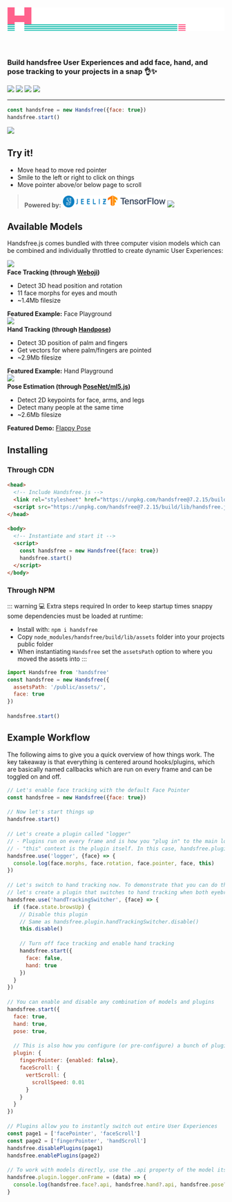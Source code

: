 <h1 class="mb-0"><a href="https://github.com/midiblocks/handsfree"><img src="/branding/handsfree.png"></a></h1>
<h3 style="padding-top: 2em">Build handsfree User Experiences and add face, hand, and pose tracking to your projects in a snap 👌✨</h3>
<p class="verticle-middle-children space-children">
  <a href="https://github.com/midiblocks/handsfree"><img src="https://img.shields.io/github/stars/midiblocks/handsfree?style=social"></a>
  <a href="https://github.com/midiblocks/handsfree"><img src="https://img.shields.io/github/last-commit/handsfreejs/handsfree.svg"></a>
  <a href="https://github.com/midiblocks/handsfree"><img src="https://img.shields.io/github/tag/handsfreejs/handsfree.svg"></a>
  <a href="https://github.com/midiblocks/handsfree"><img src="https://img.shields.io/github/repo-size/handsfreejs/handsfree.svg"></a>
</p>

---

```js
const handsfree = new Handsfree({face: true})
handsfree.start()
```

<div class="window">
  <div class="window-body">
    <div class="row">
      <div class="col-6"><img src="https://media.giphy.com/media/Iv2aSMS0QTy2P5JNCX/source.gif"></div>
      <div class="col-6">
        <h2>Try it!</h2>
        <ul>
          <li>Move head to move red pointer</li>
          <li>Smile to the left or right to click on things</li>
          <li>Move pointer above/or below page to scroll</li>
        </ul>
        <HandsfreeToggle class="block-children" text-off="Activate Face Pointer" text-on="Stop Handsfree" />
      </div>
    </div>
  </div>
</div>

<blockquote class="verticle-middle-children space-children text-center">
  <strong>Powered by:</strong>
  <a href="https://github.com/jeeliz/jeelizWeboji"><img width=100 src="/branding/jeeliz.png"></a>
  <a href="https://github.com/tensorflow/tfjs-models/"><img src='/branding/tensorflow.png' height=30></a> <a href="https://ml5js.org/"><img src="/branding/ml5.png" height=30></a>
</blockquote>

## Available Models

Handsfree.js comes bundled with three computer vision models which can be combined and individually throttled to create dynamic User Experiences:

<div class="window">
  <div class="window-body">
    <div class="row">
      <div class="col-6"><router-link to="/playgrounds/face"><img src="https://media.giphy.com/media/Iv2aSMS0QTy2P5JNCX/source.gif"></router-link></div>
      <div class="col-6">
        <div><strong><router-link to="/docs/face">Face Tracking</router-link> (through <a href="https://github.com/jeeliz/jeelizWeboji">Weboji</a>)</strong></div>
        <ul>
          <li>Detect 3D head position and rotation</li>
          <li>11 face morphs for eyes and mouth</li>
          <li>~1.4Mb filesize</li>
        </ul>
        <div><strong>Featured Example:</strong> <router-link to="/examples/face-pointer">Face Playground</router-link></div>
      </div>
    </div>
  </div>
</div>

<div class="window">
  <div class="window-body">
    <div class="row">
      <div class="col-6"><router-link to="/playgrounds/hand"><img src="https://media.giphy.com/media/FxLUuTSxXjJPx8K9L4/source.gif"></router-link></div>
      <div class="col-6">
        <div><strong><router-link to="/docs/hand">Hand Tracking</router-link> (through <a href="https://github.com/tensorflow/tfjs-models/tree/master/handpose">Handpose</a>)</strong></div>
        <ul>
          <li>Detect 3D position of palm and fingers</li>
          <li>Get vectors for where palm/fingers are pointed</li>
          <li>~2.9Mb filesize</li>
        </ul>
        <div><strong>Featured Example:</strong> <router-link to="/playgrounds/hand">Hand Playground</router-link></div>
      </div>
    </div>
  </div>
</div>

<div class="window">
  <div class="window-body">
    <div class="row">
      <div class="col-6"><a href="https://flappy-pose.glitch.me/"><img src="https://media1.giphy.com/media/gUHHKdnuOW4OGOXcrI/giphy.gif"></a></div>
      <div class="col-6">
        <div><strong><router-link to="/docs/pose">Pose Estimation</router-link> (through <a href="https://github.com/tensorflow/tfjs-models/tree/master/posenet">PoseNet/ml5.js</a>)</strong></div>
        <ul>
          <li>Detect 2D keypoints for face, arms, and legs</li>
          <li>Detect many people at the same time</li>
          <li>~2.6Mb filesize</li>
        </ul>
        <div><strong>Featured Demo:</strong> <a href="https://flappy-pose.glitch.me/">Flappy Pose</a></div>
      </div>
    </div>
  </div>
</div>

## Installing

### Through CDN
```html
<head>
  <!-- Include Handsfree.js -->
  <link rel="stylesheet" href="https://unpkg.com/handsfree@7.2.15/build/lib/assets/handsfree.css" />
  <script src="https://unpkg.com/handsfree@7.2.15/build/lib/handsfree.js"></script>
</head>

<body>
  <!-- Instantiate and start it -->
  <script>
    const handsfree = new Handsfree({face: true})
    handsfree.start()
  </script>
</body>
```

### Through NPM

::: warning 💻 Extra steps required
In order to keep startup times snappy some dependencies must be loaded at runtime:

- Install with: `npm i handsfree`
- Copy `node_modules/handsfree/build/lib/assets` folder into your projects public folder
- When instantiating `Handsfree` set the `assetsPath` option to where you moved the assets into
:::

```js
import Handsfree from 'handsfree'
const handsfree = new Handsfree({
  assetsPath: '/public/assets/',
  face: true
})

handsfree.start()
```

## Example Workflow

The following aims to give you a quick overview of how things work. The key takeaway is that everything is centered around hooks/plugins, which are basically named callbacks which are run on every frame and can be toggled on and off.

```js
// Let's enable face tracking with the default Face Pointer
const handsfree = new Handsfree({face: true})

// Now let's start things up
handsfree.start()

// Let's create a plugin called "logger"
// - Plugins run on every frame and is how you "plug in" to the main loop
// - "this" context is the plugin itself. In this case, handsfree.plugin.logger
handsfree.use('logger', {face} => {
  console.log(face.morphs, face.rotation, face.pointer, face, this)
})

// Let's switch to hand tracking now. To demonstrate that you can do this live,
// let's create a plugin that switches to hand tracking when both eyebrows go up
handsfree.use('handTrackingSwitcher', {face} => {
  if (face.state.browsUp) {
    // Disable this plugin
    // Same as handsfree.plugin.handTrackingSwitcher.disable()
    this.disable()

    // Turn off face tracking and enable hand tracking
    handsfree.start({
      face: false,
      hand: true
    })
  }
})

// You can enable and disable any combination of models and plugins
handsfree.start({
  face: true,
  hand: true,
  pose: true,

  // This is also how you configure (or pre-configure) a bunch of plugins at once
  plugin: {
    fingerPointer: {enabled: false},
    faceScroll: {
      vertScroll: {
        scrollSpeed: 0.01
      }
    }
  }
})

// Plugins allow you to instantly switch out entire User Experiences
const page1 = ['facePointer', 'faceScroll']
const page2 = ['fingerPointer', 'handScroll']
handsfree.disablePlugins(page1)
handsfree.enablePlugins(page2)

// To work with models directly, use the .api property of the model itself (not the data)
handsfree.plugin.logger.onFrame = (data) => {
  console.log(handsfree.face?.api, handsfree.hand?.api, handsfree.pose?.api)
}
```